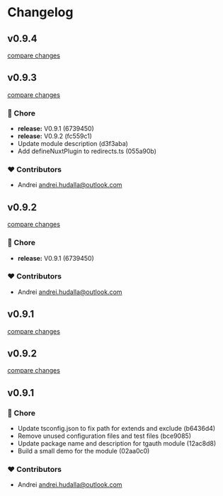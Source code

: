 # Changelog


## v0.9.4

[compare changes](https://undefined/undefined/compare/v0.9.3...v0.9.4)

## v0.9.3

[compare changes](https://undefined/undefined/compare/v0.9.2...v0.9.3)

### 🏡 Chore

- **release:** V0.9.1 (6739450)
- **release:** V0.9.2 (fc559c1)
- Update module description (d3f3aba)
- Add defineNuxtPlugin to redirects.ts (055a90b)

### ❤️ Contributors

- Andrei <andrei.hudalla@outlook.com>

## v0.9.2

[compare changes](https://undefined/undefined/compare/v0.9.2...v0.9.2)

### 🏡 Chore

- **release:** V0.9.1 (6739450)

### ❤️ Contributors

- Andrei <andrei.hudalla@outlook.com>

## v0.9.1

[compare changes](https://undefined/undefined/compare/v0.9.2...v0.9.1)

## v0.9.2

[compare changes](https://undefined/undefined/compare/v0.9.1...v0.9.2)

## v0.9.1


### 🏡 Chore

- Update tsconfig.json to fix path for extends and exclude (b6436d4)
- Remove unused configuration files and test files (bce9085)
- Update package name and description for tgauth module (12ac8d8)
- Build a small demo for the module (02aa0c0)

### ❤️ Contributors

- Andrei <andrei.hudalla@outlook.com>

